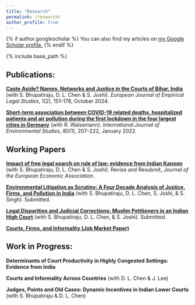 ```yaml
---
title: "Research"
permalink: /research/
author_profile: true
---
```


{% if author.googlescholar %}
  You can also find my articles on <u><a href="{{author.googlescholar}}">my Google Scholar profile</a>.</u>
{% endif %}

{% include base_path %}

## Publications:
**[Caste Aside? Names, Networks and Justice in the Courts of Bihar, India](https://publicera.kb.se/ejels/article/view/23821/26260)**
(with S. Bhupatiraju, D. L. Chen & S. Joshi). *European Journal of Empirical Legal Studies*, 1(2), 151–178, October 2024.

**[Short-term association between COVID-19 related deaths, hospitalized patients and air pollution during the first lockdown in the four largest cities in Germany](https://www.tandfonline.com/doi/abs/10.1080/00207233.2021.2006914)**
(with R. Walsemann). *International Journal of Environmental Studies*, 80(1), 207–222, January 2022.


## Working Papers
**[Impact of free legal search on rule of law: evidence from Indian Kanoon](../files/Bhupatiraju_et-al_2024_Indian_Kanoon.pdf)**
(with S. Bhupatiraju, D. L. Chen & S. Joshi). Revise and Resubmit, *Journal of the European Economic Association*.

**[Environmental Litigation as Scrutiny: A Four Decade Analysis of Justice, Firms, and Pollution in India](../files/Bhupatiraju_et-al_2024_Litigation-as-scrutiny.pdf)**
(with S. Bhupatiraju, D. L. Chen, S. Joshi, & S. Singh). Submitted.

**[Legal Disparities and Judicial Corrections: Muslim Petitioners in an Indian High Court](../files/Bhupatiraju_et-al_2024_Patna_Muslim.pdf)**
(with S. Bhupatiraju, D. L. Chen, & S. Joshi). Submitted.

**[Courts, Firms, and Informality (Job Market Paper)](../files/Neis_Peter_JMP.pdf)**


## Work in Progress:
**Determinants of Court Productivity in Highly Congested Settings: Evidence from India**

**Courts and Informality Across Countries** (with D. L. Chen & J. Lee)

**Judges, Points and Old Cases: Dynamic Incentives in Indian Lower Courts** (with S. Bhupatiraju & D. L. Chen)